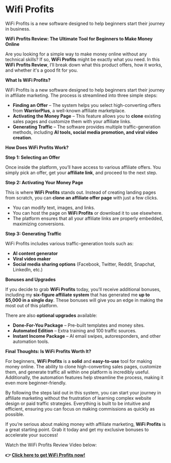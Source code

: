 # Wifi Profits
WiFi Profits is a new software designed to help beginners start their journey in business.
<p><strong>WiFi Profits Review: The Ultimate Tool for Beginners to Make Money Online</strong></p>

<p>Are you looking for a simple way to make money online without any technical skills? If so, <strong>WiFi Profits</strong> might be exactly what you need. In this <strong>WiFi Profits Review</strong>, I’ll break down what this product offers, how it works, and whether it's a good fit for you.</p>

<p><strong>What Is WiFi Profits?</strong></p>

<p>WiFi Profits is a new software designed to help beginners start their journey in affiliate marketing. The process is streamlined into three simple steps:</p>

<ul>
<li><strong>Finding an Offer</strong> – The system helps you select high-converting offers from <strong>WarriorPlus</strong>, a well-known affiliate marketplace.</li>
<li><strong>Activating the Money Page</strong> – This feature allows you to <strong>clone</strong> existing sales pages and customize them with your affiliate links.</li>
<li><strong>Generating Traffic</strong> – The software provides multiple traffic-generation methods, including <strong>AI tools, social media promotion, and viral video creation</strong>.</li>
</ul>

<p><strong>How Does WiFi Profits Work?</strong></p>

<p><strong>Step 1: Selecting an Offer</strong></p>
<p>Once inside the platform, you’ll have access to various affiliate offers. You simply pick an offer, get your <strong>affiliate link</strong>, and proceed to the next step.</p>

<p><strong>Step 2: Activating Your Money Page</strong></p>
<p>This is where <strong>WiFi Profits</strong> stands out. Instead of creating landing pages from scratch, you can <strong>clone an affiliate offer page</strong> with just a few clicks.</p>

<ul>
<li>You can modify text, images, and links.</li>
<li>You can host the page on <strong>WiFi Profits</strong> or download it to use elsewhere.</li>
<li>The platform ensures that all your affiliate links are properly embedded, maximizing conversions.</li>
</ul>

<p><strong>Step 3: Generating Traffic</strong></p>
<p>WiFi Profits includes various traffic-generation tools such as:</p>
<ul>
<li><strong>AI content generator</strong></li>
<li><strong>Viral video maker</strong></li>
<li><strong>Social media sharing options</strong> (Facebook, Twitter, Reddit, Snapchat, LinkedIn, etc.)</li>

</ul>

<p><strong>Bonuses and Upgrades</strong></p>

<p>If you decide to grab <strong>WiFi Profits</strong> today, you’ll receive additional bonuses, including my <strong>six-figure affiliate system</strong> that has generated me <strong>up to $5,000 in a single day</strong>. These bonuses will give you an edge in making the most out of this platform.</p>

<p>There are also <strong>optional upgrades</strong> available:</p>

<ul>
<li><strong>Done-For-You Package</strong> – Pre-built templates and money sites.</li>
<li><strong>Automated Edition</strong> – Extra training and 100 traffic sources.</li>
<li><strong>Instant Income Package</strong> – AI email swipes, autoresponders, and other automation tools.</li>
</ul>

<p><strong>Final Thoughts: Is WiFi Profits Worth It?</strong></p>

<p>For beginners, <strong>WiFi Profits</strong> is a <strong>solid</strong> and <strong>easy-to-use</strong> tool for making money online. The ability to clone high-converting sales pages, customize them, and generate traffic all within one platform is incredibly useful. Additionally, the automation features help streamline the process, making it even more beginner-friendly.</p>

<p>By following the steps laid out in this system, you can start your journey in affiliate marketing without the frustration of learning complex website design or paid traffic strategies. Everything is built to be intuitive and efficient, ensuring you can focus on making commissions as quickly as possible.</p>

<p>If you’re serious about making money with affiliate marketing, <strong>WiFi Profits</strong> is a great starting point. Grab it today and get my exclusive bonuses to accelerate your success!</p>

<p>Watch the WiFi Profits Review Video below:</p>

<p><strong>👉 <a href="https://www.youtube.com/watch?v=gnpOEyW4mWA">Click here to get WiFi Profits now!</a></strong></p>

</iframe></p>

